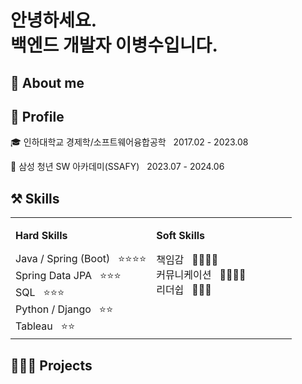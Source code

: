 # 안녕하세요. <br> 백엔드 개발자 이병수입니다.

## 💫 About me


## 🔎 Profile
🎓 인하대학교 경제학/소프트웨어융합공학 &nbsp; 2017.02 - 2023.08

📖 삼성 청년 SW 아카데미(SSAFY) &nbsp; 2023.07 - 2024.06

## ⚒️ Skills
<table style="width: 100%;">
    <tr>
        <td style="vertical-align: top; text-align: left; width: 50%;">
            <p style="font-size: 16px"><b>Hard Skills</b></p>
                <span>Java / Spring (Boot) &nbsp; ⭐⭐⭐⭐</span><br>
                <span>Spring Data JPA &nbsp; ⭐⭐⭐</span><br>
                <span>SQL &nbsp; ⭐⭐⭐</span><br>
                <span>Python / Django &nbsp; ⭐⭐</span><br>
                <span>Tableau &nbsp; ⭐⭐</span>
        </td>
        <td style="vertical-align: top; text-align: left; width: 50%;">
            <p style="font-size: 16px"><b>Soft Skills</b></p>
                <span>책임감 &nbsp; 🌟🌟🌟🌟</span><br>
                <span>커뮤니케이션 &nbsp; 🌟🌟🌟🌟</span><br>
                <span>리더쉽 &nbsp; 🌟🌟🌟</span><br>
                <span></span>
                <span></span>
        </td>
    </tr>
</table>

## 👩🏻‍💻 Projects



<!--
**diarlee/diarlee** is a ✨ _special_ ✨ repository because its `README.md` (this file) appears on your GitHub profile.

Here are some ideas to get you started:

- 🔭 I’m currently working on ...
- 🌱 I’m currently learning ...
- 👯 I’m looking to collaborate on ...
- 🤔 I’m looking for help with ...
- 💬 Ask me about ...
- 📫 How to reach me: ...
- 😄 Pronouns: ...
- ⚡ Fun fact: ...
-->
